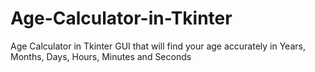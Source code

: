 # Age-Calculator-in-Tkinter
Age Calculator in Tkinter GUI that will find your age accurately in Years, Months, Days, Hours, Minutes and Seconds 
